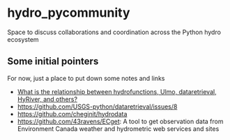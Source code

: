 # hydro_pycommunity

Space to discuss collaborations and coordination across the Python hydro ecosystem

## Some initial pointers

For now, just a place to put down some notes and links

- [What is the relationship between hydrofunctions, Ulmo, dataretrieval, HyRiver, and others?](https://github.com/mroberge/hydrofunctions/issues/79)
- https://github.com/USGS-python/dataretrieval/issues/8
- https://github.com/cheginit/hydrodata
- https://github.com/43ravens/ECget: A tool to get observation data from Environment Canada weather and hydrometric web services and sites
